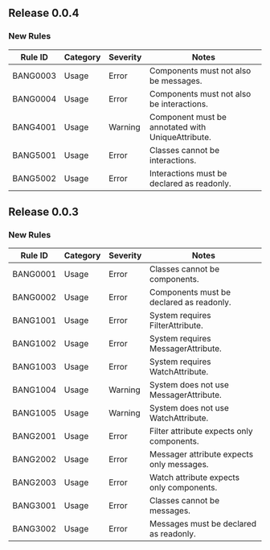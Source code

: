 ## Release 0.0.4

### New Rules

Rule ID | Category | Severity | Notes
--------|----------|----------|--------------------
BANG0003 | Usage    | Error    | Components must not also be messages.
BANG0004 | Usage    | Error    | Components must not also be interactions.
BANG4001 | Usage    | Warning  | Component must be annotated with UniqueAttribute.
BANG5001 | Usage    | Error    | Classes cannot be interactions.             
BANG5002 | Usage    | Error    | Interactions must be declared as readonly.  

## Release 0.0.3

### New Rules

Rule ID | Category | Severity | Notes
--------|----------|----------|--------------------
BANG0001 | Usage    | Error    | Classes cannot be components.             
BANG0002 | Usage    | Error    | Components must be declared as readonly.  
BANG1001 | Usage    | Error    | System requires FilterAttribute.          
BANG1002 | Usage    | Error    | System requires MessagerAttribute.        
BANG1003 | Usage    | Error    | System requires WatchAttribute.           
BANG1004 | Usage    | Warning  | System does not use MessagerAttribute.    
BANG1005 | Usage    | Warning  | System does not use WatchAttribute.       
BANG2001 | Usage    | Error    | Filter attribute expects only components. 
BANG2002 | Usage    | Error    | Messager attribute expects only messages. 
BANG2003 | Usage    | Error    | Watch attribute expects only components.  
BANG3001 | Usage    | Error    | Classes cannot be messages.               
BANG3002 | Usage    | Error    | Messages must be declared as readonly.    